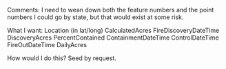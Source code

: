 Comments:
I need to wean down both the feature numbers and the point numbers
I could go by state, but that would exist at some risk.

What I want:
Location (in lat/long)
CalculatedAcres
FireDiscoveryDateTime
DiscoveryAcres
PercentContained
ContainmentDateTime
ControlDateTime
FireOutDateTime
DailyAcres

How would I do this?
Seed by request.
